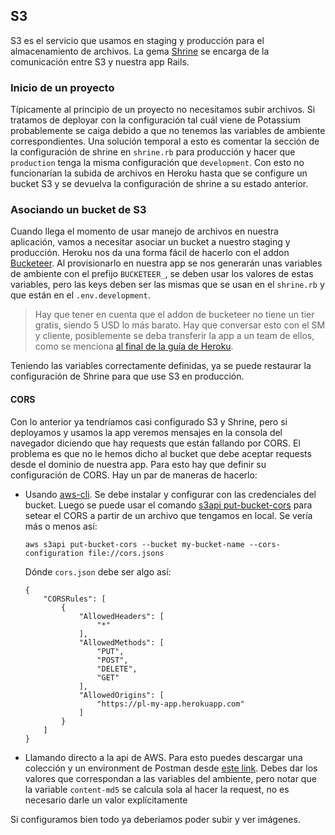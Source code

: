 ## S3

S3 es el servicio que usamos en staging y producción para el almacenamiento de archivos. La gema [Shrine](../../stack/ruby/rails/shrine/README.md) se encarga de la comunicación entre S3 y nuestra app Rails.

### Inicio de un proyecto

Típicamente al principio de un proyecto no necesitamos subir archivos. Si tratamos de deployar con la configuración tal cuál viene de Potassium probablemente se caiga debido a que no tenemos las variables de ambiente correspondientes. Una solución temporal a esto es comentar la sección de la configuración de shrine en `shrine.rb` para producción y hacer que `production` tenga la misma configuración que `development`. Con esto no funcionarían la subida de archivos en Heroku hasta que se configure un bucket S3 y se devuelva la configuración de shrine a su estado anterior.

### Asociando un bucket de S3

Cuando llega el momento de usar manejo de archivos en nuestra aplicación, vamos a necesitar asociar un bucket a nuestro staging y producción. Heroku nos da una forma fácil de hacerlo con el addon [Bucketeer](https://elements.heroku.com/addons/bucketeer). Al provisionarlo en nuestra app se nos generarán unas variables de ambiente con el prefijo `BUCKETEER_`, se deben usar los valores de estas variables, pero las keys deben ser las mismas que se usan en el `shrine.rb` y que están en el `.env.development`.

> Hay que tener en cuenta que el addon de bucketeer no tiene un tier gratis, siendo 5 USD lo más barato. Hay que conversar esto con el SM y cliente, posiblemente se deba transferir la app a un team de ellos, como se menciona [al final de la guía de Heroku](heroku).

Teniendo las variables correctamente definidas, ya se puede restaurar la configuración de Shrine para que use S3 en producción.

#### CORS

Con lo anterior ya tendríamos casi configurado S3 y Shrine, pero si deployamos y usamos la app veremos mensajes en la consola del navegador diciendo que hay requests que están fallando por CORS. El problema es que no le hemos dicho al bucket que debe aceptar requests desde el dominio de nuestra app. Para esto hay que definir su configuración de CORS. Hay un par de maneras de hacerlo:

- Usando [aws-cli](https://docs.aws.amazon.com/cli/latest/userguide/cli-chap-welcome.html). Se debe instalar y configurar con las credenciales del bucket. Luego se puede usar el comando [s3api put-bucket-cors](https://docs.aws.amazon.com/cli/latest/reference/s3api/put-bucket-cors.html) para setear el CORS a partir de un archivo que tengamos en local. Se vería más o menos así:

  ```
  aws s3api put-bucket-cors --bucket my-bucket-name --cors-configuration file://cors.jsons
  ```
  
  Dónde `cors.json` debe ser algo así:
  
  ```
  {
      "CORSRules": [
          {
              "AllowedHeaders": [
                  "*"
              ], 
              "AllowedMethods": [
                  "PUT", 
                  "POST", 
                  "DELETE", 
                  "GET"
              ], 
              "AllowedOrigins": [
                  "https://pl-my-app.herokuapp.com"
              ]
          }
      ]
  }
  ```

- Llamando directo a la api de AWS. Para esto puedes descargar una colección y un environment de Postman desde [este link](assets/S3_postman.zip). Debes dar los valores que correspondan a las variables del ambiente, pero notar que la variable `content-md5` se calcula sola al hacer la request, no es necesario darle un valor explícitamente

Si configuramos bien todo ya deberíamos poder subir y ver imágenes.
